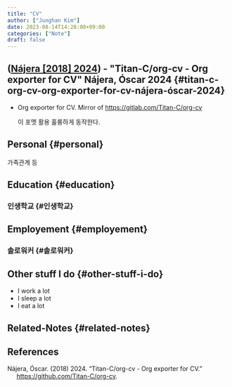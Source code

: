 ```yaml
---
title: "CV"
author: ["Junghan Kim"]
date: 2023-08-14T14:28:00+09:00
categories: ["Note"]
draft: false
---
```


## (<a href="#citeproc_bib_item_1">Nájera [2018] 2024</a>) - "Titan-C/org-cv - Org exporter for CV" Nájera, Óscar 2024 {#titan-c-org-cv-org-exporter-for-cv-nájera-óscar-2024}

-   Org exporter for CV. Mirror of <https://gitlab.com/Titan-C/org-cv>

    이 포멧 활용 훌륭하게 동작한다.


## Personal {#personal}

가족관계 등


## Education {#education}


### 인생학교 {#인생학교}


## Employement {#employement}


### 솔로워커 {#솔로워커}


## Other stuff I do {#other-stuff-i-do}

-   I work a lot
-   I sleep a lot
-   I eat a lot


## Related-Notes {#related-notes}

## References

<style>.csl-entry{text-indent: -1.5em; margin-left: 1.5em;}</style><div class="csl-bib-body">
  <div class="csl-entry"><a id="citeproc_bib_item_1"></a>Nájera, Óscar. (2018) 2024. “Titan-C/org-cv - Org exporter for CV.” <a href="https://github.com/Titan-C/org-cv">https://github.com/Titan-C/org-cv</a>.</div>
</div>
